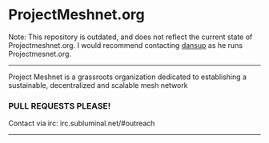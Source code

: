# ProjectMeshnet.org

Note: This repository is outdated, and does not reflect the current state of Projectmeshnet.org. I would recommend contacting [dansup](https://github.com/dansup) as he runs Projectmesnet.org.

---

Project Meshnet is a grassroots organization dedicated to establishing a sustainable, decentralized and scalable mesh network

### PULL REQUESTS PLEASE!

Contact via irc: irc.subluminal.net/#outreach

---
